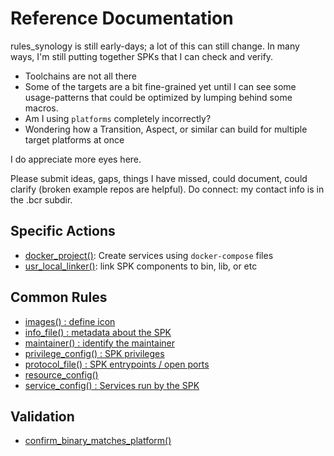 # Reference Documentation

rules_synology is still early-days; a lot of this can still change.  In many ways, I'm still
putting together SPKs that I can check and verify.

- Toolchains are not all there
- Some of the targets are a bit fine-grained yet until I can see some usage-patterns that could be
    optimized by lumping behind some macros.
- Am I using `platforms` completely incorrectly?
- Wondering how a Transition, Aspect, or similar can build for multiple target platforms at once

I do appreciate more eyes here.

Please submit ideas, gaps, things I have missed, could document, could clarify (broken example
repos are helpful).  Do connect: my contact info is in the .bcr subdir.

## Specific Actions

- [docker_project()](docs.md#docker_project): Create services using `docker-compose` files
- [usr_local_linker()](docs.md#usr_local_linker): link SPK components to bin, lib, or etc

## Common Rules

- [images() : define icon](docs.md#images)
- [info_file() : metadata about the SPK](docs.md#info_file)
- [maintainer() : identify the maintainer](docs.md#maintainer)
- [privilege_config() : SPK privileges](docs.md#privilege_config)
- [protocol_file() : SPK entrypoints / open ports](docs.md#protocol_file)
- [resource_config()](docs.md#resource_config)
- [service_config() : Services run by the SPK](docs.md#service_config)

## Validation

- [confirm_binary_matches_platform()](docs.md#confirm_binary_matches_platform)
